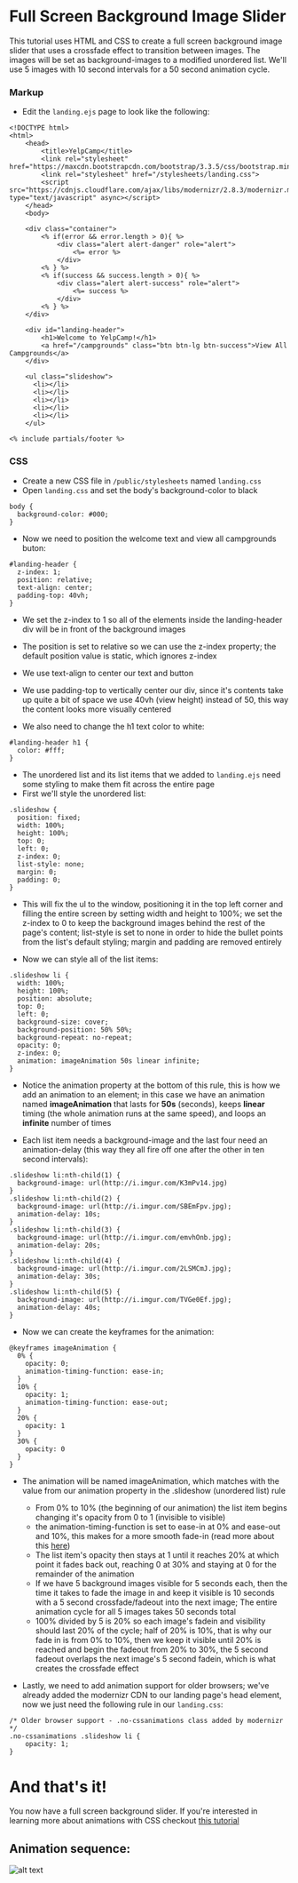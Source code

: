 # Full Screen Background Image Slider

This tutorial uses HTML and CSS to create a full screen background image slider that uses a crossfade effect to transition between images. The images will be set as background-images to a modified unordered list. We'll use 5 images with 10 second intervals for a 50 second animation cycle.

### Markup
- Edit the `landing.ejs` page to look like the following:

```
<!DOCTYPE html>
<html>
    <head>
        <title>YelpCamp</title>
        <link rel="stylesheet" href="https://maxcdn.bootstrapcdn.com/bootstrap/3.3.5/css/bootstrap.min.css">
        <link rel="stylesheet" href="/stylesheets/landing.css">
        <script src="https://cdnjs.cloudflare.com/ajax/libs/modernizr/2.8.3/modernizr.min.js" type="text/javascript" async></script>
    </head>
    <body>
    
    <div class="container">
        <% if(error && error.length > 0){ %>
            <div class="alert alert-danger" role="alert">
                <%= error %>
            </div>
        <% } %>
        <% if(success && success.length > 0){ %>
            <div class="alert alert-success" role="alert">
                <%= success %>
            </div>
        <% } %>
    </div>
    
    <div id="landing-header">
 		<h1>Welcome to YelpCamp!</h1>
		<a href="/campgrounds" class="btn btn-lg btn-success">View All Campgrounds</a>
    </div>
    
    <ul class="slideshow">
      <li></li>
      <li></li>
      <li></li>
      <li></li>
      <li></li>
    </ul>

<% include partials/footer %>
```
### CSS
- Create a new CSS file in `/public/stylesheets` named `landing.css`
- Open `landing.css` and set the body's background-color to black

```
body {
  background-color: #000;
}
```

- Now we need to position the welcome text and view all campgrounds buton:
 
```
#landing-header {
  z-index: 1;
  position: relative;
  text-align: center;
  padding-top: 40vh;
}
```

- We set the z-index to 1 so all of the elements inside the landing-header div will be in front of the background images
- The position is set to relative so we can use the z-index property; the default position value is static, which ignores z-index
- We use text-align to center our text and button
- We use padding-top to vertically center our div, since it's contents take up quite a bit of space we use 40vh (view height) instead of 50, this way the content looks more visually centered
	
- We also need to change the h1 text color to white: 

```
#landing-header h1 {
  color: #fff;
}
```

- The unordered list and its list items that we added to `landing.ejs` need some styling to make them fit across the entire page
- First we'll style the unordered list:

```
.slideshow { 
  position: fixed;
  width: 100%;
  height: 100%;
  top: 0;
  left: 0;
  z-index: 0;
  list-style: none;
  margin: 0;
  padding: 0;
}
```
- This will fix the ul to the window, positioning it in the top left corner and filling the entire screen by setting width and height to 100%; we set the z-index to 0 to keep the background images behind the rest of the page's content; list-style is set to none in order to hide the bullet points from the list's default styling; margin and padding are removed entirely

- Now we can style all of the list items:

```
.slideshow li { 
  width: 100%;
  height: 100%;
  position: absolute;
  top: 0;
  left: 0;
  background-size: cover;
  background-position: 50% 50%;
  background-repeat: no-repeat;
  opacity: 0;
  z-index: 0;
  animation: imageAnimation 50s linear infinite; 
}
```

- Notice the animation property at the bottom of this rule, this is how we add an animation to an element; in this case we have an animation named **imageAnimation** that lasts for **50s** (seconds), keeps **linear** timing	 (the whole animation runs at the same speed), and loops an **infinite** number of times

- Each list item needs a background-image and the last four need an animation-delay (this way they all fire off one after the other in ten second intervals):

```
.slideshow li:nth-child(1) { 
  background-image: url(http://i.imgur.com/K3mPv14.jpg) 
}
.slideshow li:nth-child(2) { 
  background-image: url(http://i.imgur.com/SBEmFpv.jpg);
  animation-delay: 10s; 
}
.slideshow li:nth-child(3) { 
  background-image: url(http://i.imgur.com/emvhOnb.jpg);
  animation-delay: 20s; 
}
.slideshow li:nth-child(4) { 
  background-image: url(http://i.imgur.com/2LSMCmJ.jpg);
  animation-delay: 30s; 
}
.slideshow li:nth-child(5) { 
  background-image: url(http://i.imgur.com/TVGe0Ef.jpg);
  animation-delay: 40s; 
}
```

- Now we can create the keyframes for the animation:

```
@keyframes imageAnimation { 
  0% { 
    opacity: 0; 
    animation-timing-function: ease-in;
  }
  10% {
    opacity: 1;
    animation-timing-function: ease-out;
  }
  20% {
    opacity: 1
  }
  30% {
    opacity: 0
  }
}
```

- The animation will be named imageAnimation, which matches with the value from our animation property in the .slideshow (unordered list) rule
	- From 0% to 10% (the beginning of our animation) the list item begins changing it's opacity from 0 to 1 (invisible to visible)
	- the animation-timing-function is set to ease-in at 0% and ease-out and 10%, this makes for a more smooth fade-in (read more about this [here](https://developer.mozilla.org/en-US/docs/Web/CSS/animation-timing-function))
	- The list item's opacity then stays at 1 until it reaches 20% at which point it fades back out, reaching 0 at 30% and staying at 0 for the remainder of the animation
	- If we have 5 background images visible for 5 seconds each, then the time it takes to fade the image in and keep it visible is 10 seconds with a 5 second crossfade/fadeout into the next image; The entire animation cycle for all 5 images takes 50 seconds total
	- 100% divided by 5 is 20% so each image's fadein and visibility should last 20% of the cycle; half of 20% is 10%, that is why our fade in is from 0% to 10%, then we keep it visible until 20% is reached and begin the fadeout from 20% to 30%, the 5 second fadeout overlaps the next image's 5 second fadein, which is what creates the crossfade effect


- Lastly, we need to add animation support for older browsers; we've already added the modernizr CDN to our landing page's head element, now we just need the following rule in our `landing.css`:

```
/* Older browser support - .no-cssanimations class added by modernizr */
.no-cssanimations .slideshow li {
	opacity: 1;
}
```

# And that's it!
You now have a full screen background slider. If you're interested in learning more about animations with CSS checkout [this tutorial](https://webdesign.tutsplus.com/tutorials/a-beginners-introduction-to-css-animation--cms-21068)

## Animation sequence:
![alt text](./animation-graph.png "Animation Sequence")